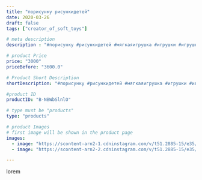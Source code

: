 ```yaml
---
title: "порисунку рисункидетей"
date: 2020-03-26
draft: false
tags: ["creator_of_soft_toys"]

# meta description
description : "#порисунку #рисункидетей #мягкаяигрушка #игрушки #игрушкапорисунку #игрушкаручнойработы #мягкаяигрушка #игрушкапорисунку #дракон #мягкийдракон #мягаяигрушкадрак"

# product Price
price: "3000"
priceBefore: "3600.0"

# Product Short Description
shortDescription: "#порисунку #рисункидетей #мягкаяигрушка #игрушки #игрушкапорисунку #игрушкаручнойработы #мягкаяигрушка #игрушкапорисунку #дракон #мягкийдракон #мягаяигрушкадракон #плюшевыйдракон  #плюшевыйрисунок #плюшевыеигрушки"

#product ID
productID: "B-NBWbSlnlO"

# type must be "products"
type: "products"

# product Images
# first image will be shown in the product page
images:
  - image: "https://scontent-arn2-1.cdninstagram.com/v/t51.2885-15/e35/91022544_238003990716724_2405586800010187471_n.jpg?tp=1&_nc_ht=scontent-arn2-1.cdninstagram.com&_nc_cat=104&_nc_ohc=or7Vlm_H0QMAX9SvSb_&ccb=7-4&oh=ee9ceb9a6e548509d636f4ea76c0e3b1&oe=60829149&_nc_sid=83d603&ig_cache_key=MjI3MzQ3OTMyMzgyMTczMzQ2Mw%3D%3D.2-ccb7-4"
  - image: "https://scontent-arn2-2.cdninstagram.com/v/t51.2885-15/e35/91138081_547349989248776_130251873672474870_n.jpg?tp=1&_nc_ht=scontent-arn2-2.cdninstagram.com&_nc_cat=108&_nc_ohc=a5dUepF28HQAX8xCL1D&ccb=7-4&oh=c079f3b9edb36596bdb108171eccac83&oe=60848F51&_nc_sid=83d603&ig_cache_key=MjI3MzQ3OTMyMzgzODQ2MTUzMw%3D%3D.2-ccb7-4"

---
```

lorem
